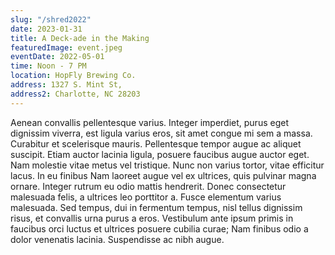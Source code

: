 ```yaml
---
slug: "/shred2022"
date: 2023-01-31
title: A Deck-ade in the Making
featuredImage: event.jpeg
eventDate: 2022-05-01
time: Noon - 7 PM
location: HopFly Brewing Co.
address: 1327 S. Mint St, 
address2: Charlotte, NC 28203
---
```

Aenean convallis pellentesque varius. Integer imperdiet, purus eget dignissim viverra, est ligula varius eros, sit amet congue mi sem a massa. Curabitur et scelerisque mauris. Pellentesque tempor augue ac aliquet suscipit. Etiam auctor lacinia ligula, posuere faucibus augue auctor eget. Nam molestie vitae metus vel tristique. Nunc non varius tortor, vitae efficitur lacus. In eu finibus Nam laoreet augue vel ex ultrices, quis pulvinar magna ornare. Integer rutrum eu odio mattis hendrerit. Donec consectetur malesuada felis, a ultrices leo porttitor a. Fusce elementum varius malesuada. Sed tempus, dui in fermentum tempus, nisl tellus dignissim risus, et convallis urna purus a eros. Vestibulum ante ipsum primis in faucibus orci luctus et ultrices posuere cubilia curae; Nam finibus odio a dolor venenatis lacinia. Suspendisse ac nibh augue. 